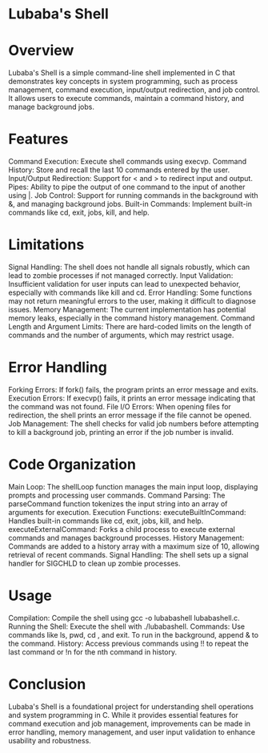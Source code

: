 # Lubaba's Shell
# Overview
Lubaba's Shell is a simple command-line shell implemented in C that demonstrates key concepts in system programming, such as process management, command execution, input/output redirection, and job control. It allows users to execute commands, maintain a command history, and manage background jobs.

# Features
Command Execution: Execute shell commands using execvp.
Command History: Store and recall the last 10 commands entered by the user.
Input/Output Redirection: Support for < and > to redirect input and output.
Pipes: Ability to pipe the output of one command to the input of another using |.
Job Control: Support for running commands in the background with &, and managing background jobs.
Built-in Commands: Implement built-in commands like cd, exit, jobs, kill, and help.


# Limitations
Signal Handling: The shell does not handle all signals robustly, which can lead to zombie processes if not managed correctly.
Input Validation: Insufficient validation for user inputs can lead to unexpected behavior, especially with commands like kill and cd.
Error Handling: Some functions may not return meaningful errors to the user, making it difficult to diagnose issues.
Memory Management: The current implementation has potential memory leaks, especially in the command history management.
Command Length and Argument Limits: There are hard-coded limits on the length of commands and the number of arguments, which may restrict usage.

# Error Handling
Forking Errors: If fork() fails, the program prints an error message and exits.
Execution Errors: If execvp() fails, it prints an error message indicating that the command was not found.
File I/O Errors: When opening files for redirection, the shell prints an error message if the file cannot be opened.
Job Management: The shell checks for valid job numbers before attempting to kill a background job, printing an error if the job number is invalid.
# Code Organization
Main Loop: The shellLoop function manages the main input loop, displaying prompts and processing user commands.
Command Parsing: The parseCommand function tokenizes the input string into an array of arguments for execution.
Execution Functions:
executeBuiltInCommand: Handles built-in commands like cd, exit, jobs, kill, and help.
executeExternalCommand: Forks a child process to execute external commands and manages background processes.
History Management: Commands are added to a history array with a maximum size of 10, allowing retrieval of recent commands.
Signal Handling: The shell sets up a signal handler for SIGCHLD to clean up zombie processes.
# Usage
Compilation: Compile the shell using gcc -o lubabashell lubabashell.c.
Running the Shell: Execute the shell with ./lubabashell.
Commands: Use commands like ls, pwd, cd <directory>, and exit. To run in the background, append & to the command.
History: Access previous commands using !! to repeat the last command or !n for the nth command in history.

# Conclusion
Lubaba's Shell is a foundational project for understanding shell operations and system programming in C. While it provides essential features for command execution and job management, improvements can be made in error handling, memory management, and user input validation to enhance usability and robustness.
